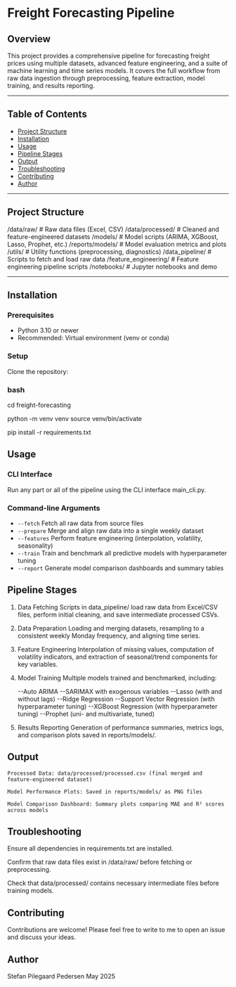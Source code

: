 # Freight Forecasting Pipeline

## Overview

This project provides a comprehensive pipeline for forecasting freight prices using multiple datasets, advanced feature engineering, and a suite of machine learning and time series models. It covers the full workflow from raw data ingestion through preprocessing, feature extraction, model training, and results reporting.

---

## Table of Contents

- [Project Structure](#project-structure)  
- [Installation](#installation)  
- [Usage](#usage)  
- [Pipeline Stages](#pipeline-stages)  
- [Output](#output)  
- [Troubleshooting](#troubleshooting)  
- [Contributing](#contributing)  
- [Author](#author)  

---

## Project Structure

/data/raw/ # Raw data files (Excel, CSV)
/data/processed/ # Cleaned and feature-engineered datasets
/models/ # Model scripts (ARIMA, XGBoost, Lasso, Prophet, etc.)
/reports/models/ # Model evaluation metrics and plots
/utils/ # Utility functions (preprocessing, diagnostics)
/data_pipeline/ # Scripts to fetch and load raw data
/feature_engineering/ # Feature engineering pipeline scripts
/notebooks/ # Jupyter notebooks and demo


---
## 

## Installation

### Prerequisites

- Python 3.10 or newer
- Recommended: Virtual environment (venv or conda)

### Setup

Clone the repository:

### bash

cd freight-forecasting

python -m venv venv
source venv/bin/activate

pip install -r requirements.txt

## Usage

### CLI Interface

Run any part or all of the pipeline using the CLI interface main_cli.py.

### Command-line Arguments

- `--fetch` Fetch all raw data from source files  
- `--prepare` Merge and align raw data into a single weekly dataset  
- `--features` Perform feature engineering (interpolation, volatility, seasonality)  
- `--train` Train and benchmark all predictive models with hyperparameter tuning  
- `--report` Generate model comparison dashboards and summary tables  



## Pipeline Stages
1. Data Fetching
    Scripts in data_pipeline/ load raw data from Excel/CSV files, perform initial cleaning, and save intermediate processed CSVs.

2. Data Preparation
    Loading and merging datasets, resampling to a consistent weekly Monday frequency, and aligning time series.

3. Feature Engineering
    Interpolation of missing values, computation of volatility indicators, and extraction of seasonal/trend components for key variables.

4. Model Training
    Multiple models trained and benchmarked, including:

    --Auto ARIMA
    --SARIMAX with exogenous variables
    --Lasso (with and without lags)
    --Ridge Regression
    --Support Vector Regression (with hyperparameter tuning)
    --XGBoost Regression (with hyperparameter tuning)
    --Prophet (uni- and multivariate, tuned)

5. Results Reporting
    Generation of performance summaries, metrics logs, and comparison plots saved in reports/models/.

## Output
    Processed Data: data/processed/processed.csv (final merged and feature-engineered dataset)

    Model Performance Plots: Saved in reports/models/ as PNG files

    Model Comparison Dashboard: Summary plots comparing MAE and R² scores across models

## Troubleshooting
Ensure all dependencies in requirements.txt are installed.

Confirm that raw data files exist in /data/raw/ before fetching or preprocessing.

Check that data/processed/ contains necessary intermediate files before training models.

## Contributing

Contributions are welcome! Please feel free to write to me to open an issue and discuss your ideas.

## Author
Stefan Pilegaard Pedersen
May 2025

